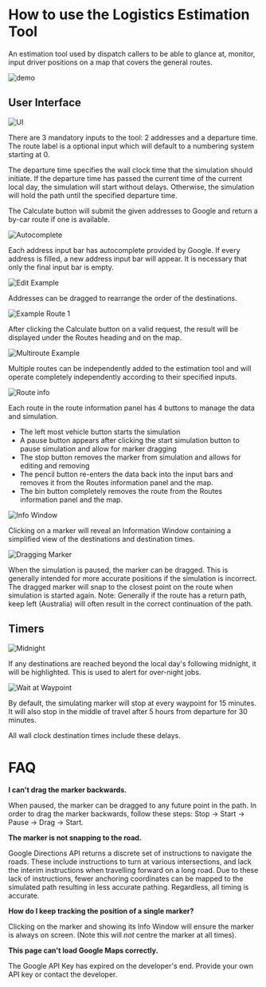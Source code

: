 # How to use the Logistics Estimation Tool

An estimation tool used by dispatch callers to be able to glance at, monitor, input driver positions on a map that covers the general routes.

![demo](/guide-images/demo.gif)

## User Interface

![UI](/guide-images/UI.png)

There are 3 mandatory inputs to the tool: 2 addresses and a departure time. The route label is a optional input which will default to a numbering system starting at 0.

The departure time specifies the wall clock time that the simulation should initiate. If the departure time has passed the current time of the current local day, the simulation will start without delays. Otherwise, the simulation will hold the path until the specified departure time.

The Calculate button will submit the given addresses to Google and return a by-car route if one is available.

![Autocomplete](/guide-images/Autocomplete.png)

Each address input bar has autocomplete provided by Google. If every address is filled, a new address input bar will appear. It is necessary that only the final input bar is empty.

![Edit Example](/guide-images/Edit_Example_2.png)

Addresses can be dragged to rearrange the order of the destinations.

![Example Route 1](/guide-images/Example_route_1.png)

After clicking the Calculate button on a valid request, the result will be displayed under the Routes heading and on the map.

![Multiroute Example](/guide-images/Multiroute_example.png)

Multiple routes can be independently added to the estimation tool and will operate completely independently according to their specified inputs.

![Route info](/guide-images/Route_info_example_1.png)

Each route in the route information panel has 4 buttons to manage the data and simulation. 
- The left most vehicle button starts the simulation
- A pause button appears after clicking the start simulation button to pause simulation and allow for marker dragging
- The stop button removes the marker from simulation and allows for editing and removing
- The pencil button re-enters the data back into the input bars and removes it from the Routes information panel and the map.
- The bin button completely removes the route from the Routes information panel and the map.

![Info Window](/guide-images/Example_1_Info_Window.png)

Clicking on a marker will reveal an Information Window containing a simplified view of the destinations and destination times.

![Dragging Marker](/guide-images/Dragging_Marker.png)

When the simulation is paused, the marker can be dragged. This is generally intended for more accurate positions if the simulation is incorrect. The dragged marker will snap to the closest point on the route when simulation is started again. Note: Generally if the route has a return path, keep left (Australia) will often result in the correct continuation of the path.

## Timers

![Midnight](/guide-images/Example_2_past_midnight.png)

If any destinations are reached beyond the local day's following midnight, it will be highlighted. This is used to alert for over-night jobs.

![Wait at Waypoint](/guide-images/Wait_at_waypoint.png)

By default, the simulating marker will stop at every waypoint for 15 minutes. It will also stop in the middle of travel after 5 hours from departure for 30 minutes.

All wall clock destination times include these delays.

# FAQ

**I can't drag the marker backwards.**

When paused, the marker can be dragged to any future point in the path. In order to drag the marker backwards, follow these steps: Stop -> Start -> Pause -> Drag -> Start.

**The marker is not snapping to the road.**

Google Directions API returns a discrete set of instructions to navigate the roads. These include instructions to turn at various intersections, and lack the interim instructions when travelling forward on a long road. Due to these lack of instructions, fewer anchoring coordinates can be mapped to the simulated path resulting in less accurate pathing. Regardless, all timing is accurate.

**How do I keep tracking the position of a single marker?**

Clicking on the marker and showing its Info Window will ensure the marker is always on screen. (Note this will *not* centre the marker at all times).

**This page can't load Google Maps correctly.**

The Google API Key has expired on the developer's end. Provide your own API key or contact the developer.